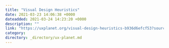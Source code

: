 ```yaml
---
title: "Visual Design Heuristics"
date: 2021-03-23 14:06:38 +0000
dateadded: 2021-03-24 14:23:20 +0000
description: ""
link: "https://uxplanet.org/visual-design-heuristics-b936d6efcf53?source=rss----819cc2aaeee0---4"
category:
directory: _directory/ux-planet.md
---
```

